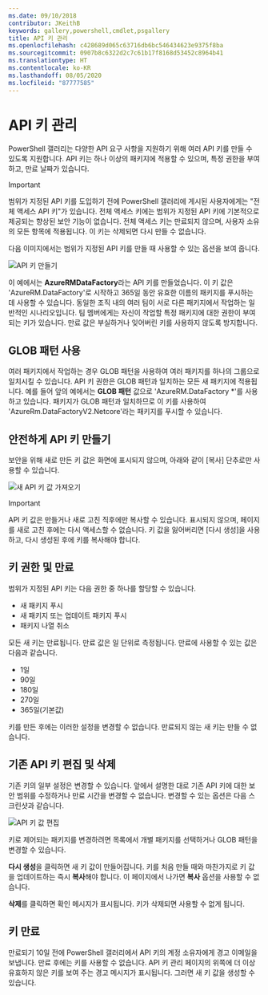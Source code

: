 ```yaml
---
ms.date: 09/10/2018
contributor: JKeithB
keywords: gallery,powershell,cmdlet,psgallery
title: API 키 관리
ms.openlocfilehash: c428689d065c63716db6bc546434623e9375f8ba
ms.sourcegitcommit: 0907b8c6322d2c7c61b17f8168d53452c8964b41
ms.translationtype: HT
ms.contentlocale: ko-KR
ms.lasthandoff: 08/05/2020
ms.locfileid: "87777585"
---
```

# <a name="managing-api-keys"></a>API 키 관리

PowerShell 갤러리는 다양한 API 요구 사항을 지원하기 위해 여러 API 키를 만들 수 있도록 지원합니다. API 키는 하나 이상의 패키지에 적용할 수 있으며, 특정 권한을 부여하고, 만료 날짜가 있습니다.

> [!IMPORTANT]
> 범위가 지정된 API 키를 도입하기 전에 PowerShell 갤러리에 게시된 사용자에게는 "전체 액세스 API 키"가 있습니다. 전체 액세스 키에는 범위가 지정된 API 키에 기본적으로 제공되는 향상된 보안 기능이 없습니다. 전체 액세스 키는 만료되지 않으며, 사용자 소유의 모든 항목에 적용됩니다. 이 키는 삭제되면 다시 만들 수 없습니다.

다음 이미지에서는 범위가 지정된 API 키를 만들 때 사용할 수 있는 옵션을 보여 줍니다.

![API 키 만들기](media/creating-APIkeys/PSGallery_KeyScoped.png)

이 예에서는 **AzureRMDataFactory**라는 API 키를 만들었습니다. 이 키 값은 'AzureRM.DataFactory'로 시작하고 365일 동안 유효한 이름의 패키지를 푸시하는 데 사용할 수 있습니다. 동일한 조직 내의 여러 팀이 서로 다른 패키지에서 작업하는 일반적인 시나리오입니다. 팀 멤버에게는 자신이 작업할 특정 패키지에 대한 권한이 부여되는 키가 있습니다.
만료 값은 부실하거나 잊어버린 키를 사용하지 않도록 방지합니다.

## <a name="using-glob-patterns"></a>GLOB 패턴 사용

여러 패키지에서 작업하는 경우 GLOB 패턴을 사용하여 여러 패키지를 하나의 그룹으로 일치시킬 수 있습니다. API 키 권한은 GLOB 패턴과 일치하는 모든 새 패키지에 적용됩니다. 예를 들어 앞의 예에서는 **GLOB 패턴** 값으로 'AzureRM.DataFactory *'를 사용하고 있습니다. 패키지가 GLOB 패턴과 일치하므로 이 키를 사용하여 'AzureRm.DataFactoryV2.Netcore'라는 패키지를 푸시할 수 있습니다.

## <a name="create-api-keys-securely"></a>안전하게 API 키 만들기

보안을 위해 새로 만든 키 값은 화면에 표시되지 않으며, 아래와 같이 [복사] 단추로만 사용할 수 있습니다.

![새 API 키 값 가져오기](media/creating-APIkeys/PSGallery_CopyCreatedKey.png)

> [!IMPORTANT]
> API 키 값은 만들거나 새로 고친 직후에만 복사할 수 있습니다. 표시되지 않으며, 페이지를 새로 고친 후에는 다시 액세스할 수 없습니다. 키 값을 잃어버리면 [다시 생성]을 사용하고, 다시 생성된 후에 키를 복사해야 합니다.

## <a name="key-permissions-and-expiration"></a>키 권한 및 만료

범위가 지정된 API 키는 다음 권한 중 하나를 할당할 수 있습니다.

- 새 패키지 푸시
- 새 패키지 또는 업데이트 패키지 푸시
- 패키지 나열 취소

모든 새 키는 만료됩니다. 만료 값은 일 단위로 측정됩니다. 만료에 사용할 수 있는 값은 다음과 같습니다.

- 1일
- 90일
- 180일
- 270일
- 365일(기본값)

키를 만든 후에는 이러한 설정을 변경할 수 없습니다. 만료되지 않는 새 키는 만들 수 없습니다.

## <a name="editing-and-deleting-existing-api-keys"></a>기존 API 키 편집 및 삭제

기존 키의 일부 설정은 변경할 수 있습니다. 앞에서 설명한 대로 기존 API 키에 대한 보안 범위를 수정하거나 만료 시간을 변경할 수 없습니다. 변경할 수 있는 옵션은 다음 스크린샷과 같습니다.

![API 키 값 편집](media/creating-APIkeys/PSGallery_EditAPIKey.png)

키로 제어되는 패키지를 변경하려면 목록에서 개별 패키지를 선택하거나 GLOB 패턴을 변경할 수 있습니다.

**다시 생성**을 클릭하면 새 키 값이 만들어집니다. 키를 처음 만들 때와 마찬가지로 키 값을 업데이트하는 즉시 **복사**해야 합니다. 이 페이지에서 나가면 **복사** 옵션을 사용할 수 없습니다.

**삭제**를 클릭하면 확인 메시지가 표시됩니다. 키가 삭제되면 사용할 수 없게 됩니다.

## <a name="key-expiration"></a>키 만료

만료되기 10일 전에 PowerShell 갤러리에서 API 키의 계정 소유자에게 경고 이메일을 보냅니다. 만료 후에는 키를 사용할 수 없습니다. API 키 관리 페이지의 위쪽에 더 이상 유효하지 않은 키를 보여 주는 경고 메시지가 표시됩니다. 그러면 새 키 값을 생성할 수 있습니다.
